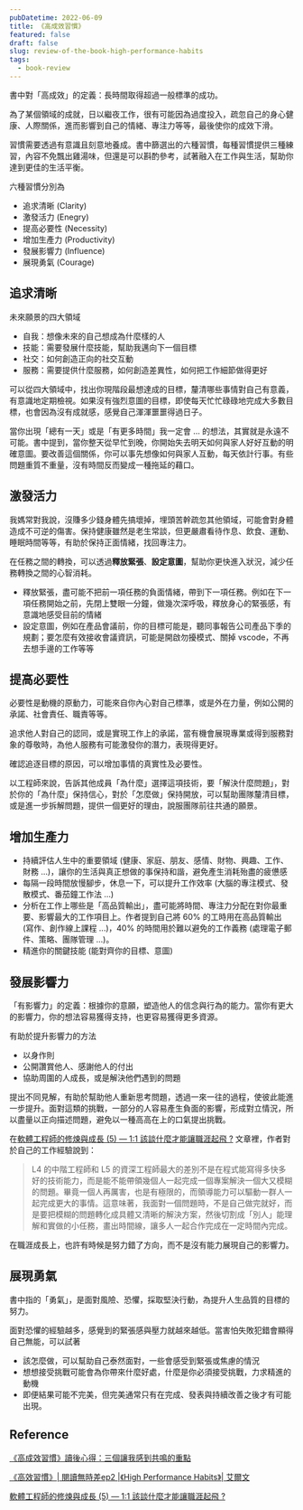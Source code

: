 ```yaml
---
pubDatetime: 2022-06-09
title: 《高成效習慣》
featured: false
draft: false
slug: review-of-the-book-high-performance-habits
tags:
  - book-review
---
```


書中對「高成效」的定義：長時間取得超過一般標準的成功。

為了某個領域的成就，日以繼夜工作，很有可能因為過度投入，疏忽自己的身心健康、人際關係，進而影響到自己的情緒、專注力等等，最後使你的成效下滑。

習慣需要透過有意識且刻意地養成。書中篩選出的六種習慣，每種習慣提供三種練習，內容不免飄出雞湯味，但還是可以斟酌參考，試著融入在工作與生活，幫助你達到更佳的生活平衡。

六種習慣分別為

- 追求清晰 (Clarity)
- 激發活力 (Enegry)
- 提高必要性 (Necessity)
- 增加生產力 (Productivity)
- 發展影響力 (Influence)
- 展現勇氣 (Courage)

## 追求清晰

未來願景的四大領域

- 自我：想像未來的自己想成為什麼樣的人
- 技能：需要發展什麼技能，幫助我邁向下一個目標
- 社交：如何創造正向的社交互動
- 服務：需要提供什麼服務，如何創造差異性，如何把工作細節做得更好

可以從四大領域中，找出你現階段最想達成的目標，釐清哪些事情對自己有意義，有意識地定期檢視。如果沒有強烈意圖的目標，即使每天忙忙碌碌地完成大多數目標，也會因為沒有成就感，感覺自己渾渾噩噩得過日子。

當你出現「總有一天」或是「有更多時間」我一定會 ... 的想法，其實就是永遠不可能。書中提到，當你整天從早忙到晚，你開始失去明天如何與家人好好互動的明確意圖。要改善這個關係，你可以事先想像如何與家人互動，每天依計行事。有些問題重質不重量，沒有時間反而變成一種拖延的藉口。

## 激發活力

我媽常對我說，沒賺多少錢身體先搞壞掉，埋頭苦幹疏忽其他領域，可能會對身體造成不可逆的傷害。保持健康雖然是老生常談，但更嚴肅看待作息、飲食、運動、睡眠時間等等，有助於保持正面情緒，找回專注力。

在任務之間的轉換，可以透過**釋放緊張**、**設定意圖**，幫助你更快進入狀況，減少任務轉換之間的心智消耗。

- 釋放緊張，盡可能不把前一項任務的負面情緒，帶到下一項任務。例如在下一項任務開始之前，先閉上雙眼一分鐘，做幾次深呼吸，釋放身心的緊張感，有意識地感受目前的情緒
- 設定意圖，例如在產品會議前，你的目標可能是，聽同事報告公司產品下季的規劃；要怎麼有效接收會議資訊，可能是開啟勿擾模式、關掉 vscode，不再去想手邊的工作等等

## 提高必要性

必要性是動機的原動力，可能來自你內心對自己標準，或是外在力量，例如公開的承諾、社會責任、職責等等。

追求他人對自己的認同，或是實現工作上的承諾，當有機會展現專業或得到服務對象的尊敬時，為他人服務有可能激發你的潛力，表現得更好。

確認追逐目標的原因，可以增加事情的真實性及必要性。

以工程師來說，告訴其他成員「為什麼」選擇這項技術，要「解決什麼問題」，對於你的「為什麼」保持信心，對於「怎麼做」保持開放，可以幫助團隊釐清目標，或是進一步拆解問題，提供一個更好的理由，說服團隊前往共通的願景。

## 增加生產力

- 持續評估人生中的重要領域 (健康、家庭、朋友、感情、財物、興趣、工作、財務 ...)，讓你的生活與真正想做的事保持和諧，避免產生消耗殆盡的疲憊感
- 每隔一段時間放慢腳步，休息一下，可以提升工作效率 (大腦的專注模式、發散模式、番茄鐘工作法 ...)
- 分析在工作上哪些是「高品質輸出」，盡可能將時間、專注力分配在對你最重要、影響最大的工作項目上。作者提到自己將 60% 的工時用在高品質輸出 (寫作、創作線上課程 ...)，40% 的時間用於難以避免的工作義務 (處理電子郵件、策略、團隊管理 ...)。
- 精進你的關鍵技能 (能對齊你的目標、意圖)

## 發展影響力

「有影響力」的定義：根據你的意願，塑造他人的信念與行為的能力。當你有更大的影響力，你的想法容易獲得支持，也更容易獲得更多資源。

有助於提升影響力的方法

- 以身作則
- 公開讚賞他人、感謝他人的付出
- 協助周圍的人成長，或是解決他們遇到的問題

提出不同見解，有助於幫助他人重新思考問題，透過一來一往的過程，使彼此能進一步提升。面對這類的挑戰，一部分的人容易產生負面的影響，形成對立情況，所以盡量以正向描述問題，避免以一種高高在上的口氣提出挑戰。

在[軟體工程師的修煉與成長 (5) — 1:1 該談什麼才能讓職涯起飛 ?](https://medium.com/@vgod/%E8%BB%9F%E9%AB%94%E5%B7%A5%E7%A8%8B%E5%B8%AB%E7%9A%84%E4%BF%AE%E7%85%89%E8%88%87%E6%88%90%E9%95%B7-5-1-1%E8%A9%B2%E8%AB%87%E4%BB%80%E9%BA%BC%E6%89%8D%E8%83%BD%E8%AE%93%E8%81%B7%E6%B6%AF%E8%B5%B7%E9%A3%9B-eaa10f2df56e) 文章裡，作者對於自己的工作經驗說到：

> L4 的中階工程師和 L5 的資深工程師最大的差別不是在程式能寫得多快多好的技術能力，而是能不能帶領幾個人一起完成一個專案解決一個大又模糊的問題。畢竟一個人再厲害，也是有極限的，而領導能力可以驅動一群人一起完成更大的事情。這意味著，我面對一個問題時，不是自己做完就好，而是要把模糊的問題轉化成具體又清晰的解決方案，然後切割成「別人」能理解和實做的小任務，畫出時間線，讓多人一起合作完成在一定時間內完成。

在職涯成長上，也許有時候是努力錯了方向，而不是沒有能力展現自己的影響力。

## 展現勇氣

書中指的「勇氣」，是面對風險、恐懼，採取堅決行動，為提升人生品質的目標的努力。

面對恐懼的經驗越多，感覺到的緊張感與壓力就越來越低。當害怕失敗犯錯會顯得自己無能，可以試著

- 該怎麼做，可以幫助自己泰然面對，一些會感受到緊張或焦慮的情況
- 想想接受挑戰可能會為你帶來什麼好處，什麼是你必須接受挑戰，力求精進的動機
- 即便結果可能不完美，但完美通常只有在完成、發表與持續改善之後才有可能出現。

## Reference

[《高成效習慣》讀後心得：三個讓我感到共鳴的重點](https://readingoutpost.com/high-performance/)

[《高效習慣》| 閱讀無時差ep2 |《High Performance Habits》| 艾爾文](https://www.youtube.com/watch?v=_aAxScbkT14)

[軟體工程師的修煉與成長 (5) — 1:1 該談什麼才能讓職涯起飛 ?](https://medium.com/@vgod/%E8%BB%9F%E9%AB%94%E5%B7%A5%E7%A8%8B%E5%B8%AB%E7%9A%84%E4%BF%AE%E7%85%89%E8%88%87%E6%88%90%E9%95%B7-5-1-1%E8%A9%B2%E8%AB%87%E4%BB%80%E9%BA%BC%E6%89%8D%E8%83%BD%E8%AE%93%E8%81%B7%E6%B6%AF%E8%B5%B7%E9%A3%9B-eaa10f2df56e)
